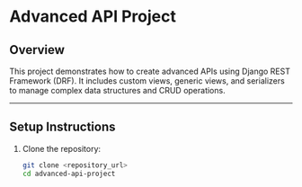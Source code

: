 # Advanced API Project

## **Overview**
This project demonstrates how to create advanced APIs using Django REST Framework (DRF). It includes custom views, generic views, and serializers to manage complex data structures and CRUD operations.

---

## **Setup Instructions**
1. Clone the repository:
   ```bash
   git clone <repository_url>
   cd advanced-api-project

